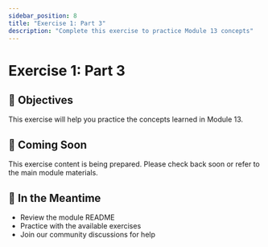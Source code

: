 ```yaml
---
sidebar_position: 8
title: "Exercise 1: Part 3"
description: "Complete this exercise to practice Module 13 concepts"
---
```


# Exercise 1: Part 3

## 🎯 Objectives

This exercise will help you practice the concepts learned in Module 13.

## 📝 Coming Soon

This exercise content is being prepared. Please check back soon or refer to the main module materials.

## 🚀 In the Meantime

- Review the module README
- Practice with the available exercises
- Join our community discussions for help
